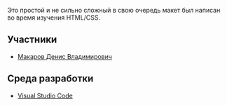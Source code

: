   Это простой и не сильно сложный в свою очередь макет был написан во время изучения HTML/CSS. 

## Участники

* [Макаров Денис Владимирович](https://vk.com/devilgone)

## Среда разработки

* [Visual Studio Code](https://code.visualstudio.com/Download)
